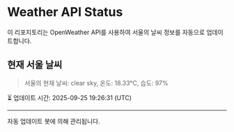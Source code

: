 
# Weather API Status

이 리포지토리는 OpenWeather API를 사용하여 서울의 날씨 정보를 자동으로 업데이트합니다.

## 현재 서울 날씨
> 서울의 현재 날씨: clear sky, 온도: 18.33°C, 습도: 97%

⏳ 업데이트 시간: 2025-09-25 19:26:31 (UTC)

---
자동 업데이트 봇에 의해 관리됩니다.
